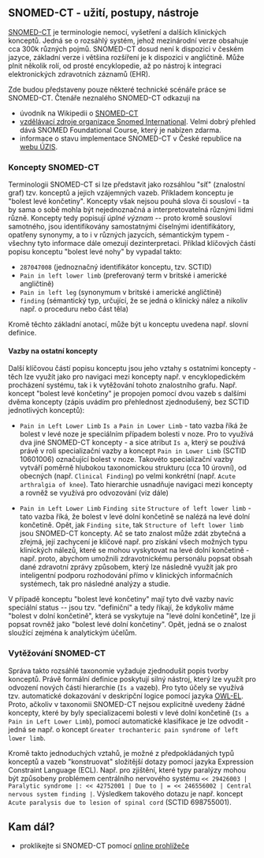 ## SNOMED-CT - užití, postupy, nástroje

[SNOMED-CT](http://www.snomed.org/snomed-ct/five-step-briefing) je terminologie nemocí, vyšetření a dalších klinických konceptů. Jedná se o rozsáhlý systém, jehož mezinárodní verze obsahuje cca 300k různých pojmů. SNOMED-CT dosud není k dispozici v českém jazyce, základní verze i většina rozšíření je k dispozici v angličtině. Může plnit několik rolí, od prosté encyklopedie, až po nástroj k integraci elektronických zdravotních záznamů (EHR). 

Zde budou představeny pouze některé technické scénáře práce se SNOMED-CT. Čtenáře neznalého SNOMED-CT odkazuji na 
- úvodník na Wikipedii o [SNOMED-CT](https://en.wikipedia.org/wiki/SNOMED_CT)
- [vzdělávací zdroje organizace Snomed International](https://www.snomed.org/snomed-ct/education). Velmi dobrý přehled dává SNOMED Foundational Course, který je nabízen zdarma.
- informace o stavu implementace SNOMED-CT v České republice na [webu ÚZIS](https://www.uzis.cz/index.php?pg=registry-sber-dat--klasifikace--snomed-ct).

### Koncepty SNOMED-CT
Terminologii SNOMED-CT si lze představit jako rozsáhlou "síť" (znalostní graf) tzv. konceptů a jejich vzájemných vazeb. Příkladem konceptu je "bolest levé končetiny". Koncepty však nejsou pouhá slova či sousloví - ta by sama o sobě mohla být nejednoznačná a interpretovatelná různými lidmi různě. Koncepty tedy popisují *úplné  význam* -- proto kromě sousloví samotného, jsou identifikovány samostatnými číselnými identifikátory, opatřeny synonymy, a to i v různých jazycích, sémantickým typem  - všechny tyto informace dále omezují dezinterpretaci. Příklad klíčových částí popisu konceptu "bolest levé nohy" by vypadal takto:

* `287047008` (jednoznačný identifikátor konceptu, tzv. SCTID)
* `Pain in left lower limb` (preferovaný term v britské i americké angličtině)
* `Pain in left leg` (synonymum v britské i americké angličtině)
* `finding` (sémantický typ, určující, že se jedná o klinický nález a nikoliv např. o proceduru nebo část těla)

Kromě těchto základní anotací, může být u konceptu uvedena např. slovní definice.

#### Vazby na ostatní koncepty
Další klíčovou částí popisu konceptu jsou jeho vztahy s ostatními koncepty - těch lze využít jako pro navigaci mezi koncepty např. v encyklopedickém procházení systému, tak i k vytěžování tohoto znalostního grafu. Např. koncept "bolest levé končetiny" je propojen pomocí dvou vazeb s dalšími dvěma koncepty (zápis uvádím pro přehlednost zjednodušený, bez SCTID jednotlivých konceptů):

* `Pain in Left Lower Limb` `Is a` `Pain in Lower Limb` - tato vazba říká že bolest v levé noze je speciálním případem bolesti v noze. Pro to využívá dva jiné SNOMED-CT koncepty - a sice atribut `Is a`, který se používá právě v roli specializační vazby a koncept `Pain in Lower Limb` (SCTID 10601006) označující bolest v noze. Takovéto specializační vazby vytváří poměrně hlubokou taxonomickou strukturu (cca 10 úrovní), od obecných (např. `Clinical Finding`) po velmi konkrétní (např. `Acute arthralgia of knee`). Tato hierarchie usnadňuje navigaci mezi koncepty a rovněž se využívá pro odvozování (viz dále)

* `Pain in Left Lower Limb` `Finding site`  `Structure of left lower limb` - tato vazba říká, že bolest v levé dolní končetině se nalézá na levé dolní končetině. Opět, jak `Finding site`, tak `Structure of left lower limb` jsou SNOMED-CT koncepty. Ač se tato znalost může zdát zbytečná a zřejmá, její zachycení je klíčové např. pro získání všech možných typu klinických nálezů, které se mohou vyskytovat na levé dolní končetině - např. proto, abychom umožnili zdravotnickému personálu popsat obsah dané zdravotní zprávy způsobem, který lze následně využít jak pro inteligentní podporu rozhodování přímo v klinických informačních systémech, tak pro následné analýzy a studie. 

V případě konceptu "bolest levé končetiny" mají tyto dvě vazby navíc speciální status -- jsou tzv. "definiční" a tedy říkají, že kdykoliv máme "bolest v dolní končetině", která se vyskytuje na "levé dolní končetině", lze ji popsat rovněž jako "bolest levé dolní končetiny". Opět, jedná se o znalost sloužící zejména k analytickým účelům.

### Vytěžování SNOMED-CT
Správa takto rozsáhlé taxonomie vyžaduje zjednodušit popis tvorby konceptů. Právě formální definice poskytují silný nástroj, který lze využít pro odvození nových částí hierarchie (`Is a` vazeb). Pro tyto účely se využívá tzv. automatické dokazování v deskripční logice pomocí jazyka [OWL-EL](https://www.w3.org/TR/owl2-profiles/#OWL_2_EL). Proto, ačkoliv v taxonomii SNOMED-CT nejsou explicitně uvedeny žádné koncepty, které by byly specializacemi bolesti v levé dolní končetině (`Is a` `Pain in Left Lower Limb`), pomocí automatické klasifikace je lze odvodit - jedná se např. o koncept `Greater trochanteric pain syndrome of left lower limb`.

Kromě takto jednoduchých vztahů, je možné z předpokládaných typů konceptů a vazeb "konstruovat" složitější dotazy pomocí jazyka Expression Constraint Language (ECL). Např. pro zjištění, které typy paralýzy mohou být způsobeny problémem centrálního nervového systému `<< 29426003 | Paralytic syndrome |: << 42752001 | Due to | = << 246556002 | Central nervous system finding |`. Výsledkem takového dotazu je např. koncept `Acute paralysis due to lesion of spinal cord` (SCTID 698755001).

## Kam dál?
- proklikejte si SNOMED-CT pomocí [online prohlížeče](https://browser.ihtsdotools.org/)
